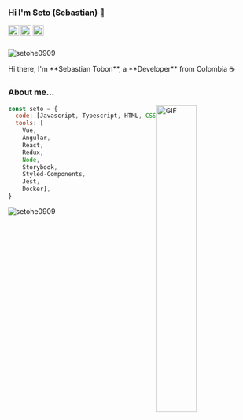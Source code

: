 ### Hi I'm Seto (Sebastian) 🚀

<a href="https://www.linkedin.com/in/sebastiantobon1/">
  <img align="left" alt="Seto's LinkdeIn" width="22px" src="https://cdn.jsdelivr.net/npm/simple-icons@v3/icons/linkedin.svg" />
</a>
<a href="https://www.instagram.com/setoohe/">
  <img align="left" alt="Seto's Instagram" width="22px" src="https://cdn.jsdelivr.net/npm/simple-icons@v3/icons/instagram.svg" />
</a>
<a href="https://twitter.com/setoohe">
  <img align="left" alt="Seto's Twitter" width="22px" src="https://cdn.jsdelivr.net/npm/simple-icons@v3/icons/twitter.svg" />
</a>

<br />
<br />

<p align="left"> <img src="https://komarev.com/ghpvc/?username=setohe0909" alt="setohe0909" /> </p>
Hi there, I'm **Sebastian Tobon**, a **Developer** from Colombia ☕️

### About me... 

<img align="right" alt="GIF" width="40%" src="https://i.pinimg.com/originals/e4/26/70/e426702edf874b181aced1e2fa5c6cde.gif" />

```javascript
const seto = {
  code: [Javascript, Typescript, HTML, CSS, PHP, Python],
  tools: [
    Vue,
    Angular,
    React,
    Redux, 
    Node, 
    Storybook,
    Styled-Components,
    Jest,
    Docker],
}
```

<img src="https://github-readme-stats.vercel.app/api?username=setohe0909&show_icons=true" alt="setohe0909" /> </p>

